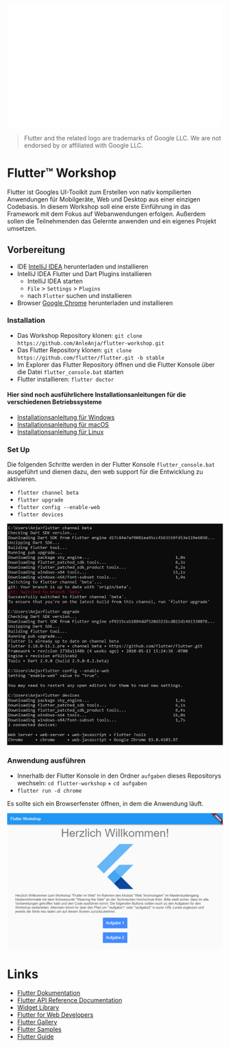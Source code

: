![Flutter Logo](assets/Flutter-logo-animation-v1-2.gif)
> Flutter and the related logo are trademarks of Google LLC. We are not endorsed by or affiliated with Google LLC.

# Flutter&#8482; Workshop

Flutter ist Googles UI-Toolkit zum Erstellen von nativ kompilierten Anwendungen für Mobilgeräte, Web und Desktop aus einer einzigen Codebasis. In diesem Workshop soll eine erste Einführung in das Framework mit dem Fokus auf Webanwendungen erfolgen. Außerdem sollen die Teilnehmenden das Gelernte anwenden und ein eigenes Projekt umsetzen.

## Vorbereitung

* IDE [IntelliJ IDEA](https://www.jetbrains.com/idea/) herunterladen und installieren
* IntelliJ IDEA Flutter und Dart Plugins installieren
  * IntelliJ IDEA starten
  * `File` > `Settings` > `Plugins`
  * nach `Flutter` suchen und installieren
* Browser [Google Chrome](https://www.google.com/chrome/) herunterladen und installieren

### Installation

* Das Workshop Repository klonen: `git clone https://github.com/AnleAnja/flutter-workshop.git`
* Das Flutter Repository klonen: `git clone https://github.com/flutter/flutter.git -b stable`
* Im Explorer das Flutter Repository öffnen und die Flutter Konsole über die Datei `flutter_console.bat` starten
* Flutter installieren: `flutter doctor`

#### Hier sind noch ausführlichere Installationsanleitungen für die verschiedenen Betriebssysteme

* [Installationsanleitung für Windows](https://flutter.dev/docs/get-started/install/windows)
* [Installationsanleitung für macOS](https://flutter.dev/docs/get-started/install/macos)
* [Installationsanleitung für Linux](https://flutter.dev/docs/get-started/install/linux)

### Set Up

Die folgenden Schritte werden in der Flutter Konsole `flutter_console.bat` ausgeführt und dienen dazu, den web support für die Entwicklung zu aktivieren.

* `flutter channel beta`
* `flutter upgrade`
* `flutter config --enable-web`
* `flutter devices`

![Setup](assets/setup.PNG)

### Anwendung ausführen

* Innerhalb der Flutter Konsole in den Ordner `aufgaben` dieses Repositorys wechseln: `cd flutter-workshop` + `cd aufgaben`
* `flutter run -d chrome`

Es sollte sich ein Browserfenster öffnen, in dem die Anwendung läuft.

![Anwendung](assets/main.PNG)

# Links

* [Flutter Dokumentation](https://flutter.dev/)
* [Flutter API Reference Documentation](https://api.flutter.dev/)
* [Widget Library](https://api.flutter.dev/flutter/widgets/widgets-library.html)
* [Flutter for Web Developers](https://flutter.dev/docs/get-started/flutter-for/web-devs)
* [Flutter Gallery](https://gallery.flutter.dev/#/)
* [Flutter Samples](https://flutter.github.io/samples/#)
* [Flutter Guide](https://github.com/devonfw-forge/devonfw4flutter)
